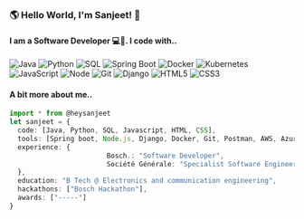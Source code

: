### 🌎 Hello World, I'm Sanjeet! 👋
#### I am a Software Developer 💻👾. I code with.. 


![Java](https://img.shields.io/badge/-Java-F14C40?style=for-the-badge&logo=CoffeeScript&logoColor=ffffff)
![Python](https://img.shields.io/badge/-Python-306998?style=for-the-badge&logo=python&logoColor=FFFFFF)
![SQL](https://img.shields.io/badge/-SQL-0062CC?style=for-the-badge&logo=Databricks&logoColor=ffffff)
![Spring Boot](https://img.shields.io/badge/-Spring%20Boot-6DB33F?style=for-the-badge&logo=spring&logoColor=FFFFFF)
![Docker](https://img.shields.io/badge/-Docker-46a2f1?style=for-the-badge&logo=docker&logoColor=ffffff)
![Kubernetes](https://img.shields.io/badge/-Kubernetes-326CE5?style=for-the-badge&logo=kubernetes&logoColor=FFFFFF)
![JavaScript](https://img.shields.io/badge/-JavaScript-%23F7DF1C?style=for-the-badge&logo=javascript&logoColor=000000&labelColor=%23F7DF1C&color=%23FFCE5A)
![Node](https://img.shields.io/badge/-Nodejs-43853d?style=for-the-badge&logo=Node.js&logoColor=white)
![Git](https://img.shields.io/badge/-Git-253F4B?style=for-the-badge&logo=git&logoColor=ffffff)
![Django](https://img.shields.io/badge/-Django-092e20?style=for-the-badge&logo=Node.js&logoColor=white)
![HTML5](https://img.shields.io/badge/-HTML5-F05032?style=for-the-badge&logo=html5&logoColor=ffffff)
![CSS3](https://img.shields.io/badge/-CSS3-007ACC?style=for-the-badge&logo=css3)

#### A bit more about me..
```typescript
import * from @heysanjeet
let sanjeet = {
  code: [Java, Python, SQL, Javascript, HTML, CSS],
  tools: [Spring boot, Node.js, Django, Docker, Git, Postman, AWS, Azure, Jira],
  experience: {
                        Bosch.: "Software Developer",
                        Société Générale: "Specialist Software Engineer"
  },
  education: "B Tech @ Electronics and communication engineering",
  hackathons: ["Bosch Hackathon"],
  awards: ["-----"]
}
```
<!--
**heysanjeet/heysanjeet** is a ✨ _special_ ✨ repository because its `README.md` (this file) appears on your GitHub profile.

Here are some ideas to get you started:

- 🔭 I’m currently working on ...
- 🌱 I’m currently learning ...
- 👯 I’m looking to collaborate on ...
- 🤔 I’m looking for help with ...
- 💬 Ask me about ...
- 📫 How to reach me: ...
- 😄 Pronouns: ...
- ⚡ Fun fact: ...
-->
